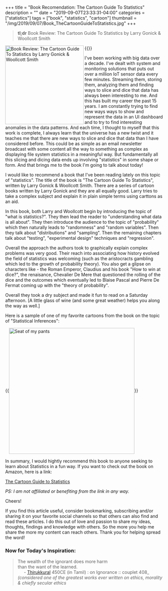 +++
title = "Book Recomendation: The Cartoon Guide To Statistics"
description = ""
date = "2019-09-07T23:33:31-04:00"
categories = ["statistics"]
tags = ["book", "statistics", "cartoon"]
thumbnail = "/img/2019/09/07/Book_TheCartoonGuideToStatistics.jpg"
+++

> **tl;dr** Book Review: The Cartoon Guide To Statistics by Larry Gonick & Woollcott Smith

{{<img src="/img/2019/09/07/Book_TheCartoonGuideToStatistics.jpg" alt="Book Review: The Cartoon Guide To Statistics by Larry Gonick & Woollcott Smith" width="250" align="left" class="imgframe">}}

I've been working with big data over a decade. I've dealt with system and monitoring solutions that puts out over a million IoT sensor data every few minutes. Streaming them, storing them, analyzing them and finding ways to slice and dice that data has always been interesting to me. And this has built my career the past 15 years. I am constantly trying to find new ways ways to show and represent the data in an UI dashboard and to try to find interesting anomalies in the data patterns. And each time, I thought to myself that this work is complete, I always learn that the universe has a new twist and it teaches me that there are new ways to slice and dice that data than I have considered before. This could be as simple as an email newsletter broadcast with some content all the way to something as complex as displaying file system statistics in a meaningful way. But fundamentally all this slicing and dicing data ends up involving "statistics" in some shape or form. And that brings me to the book I'm going to talk about today!

I would like to recommend a book that I've been reading lately on this topic of "statistics". The title of the book is "The Cartoon Guide To Statistics", written by Larry Gonick & Woollcott Smith. There are a series of cartoon books written by Larry Gonick and they are all equally good. Larry tries to take a complex subject and explain it in plain simple terms using carttons as an aid. 

In this book, both Larry and Woollcott begin by introducing the topic of "what is statistics?". They then lead the reader to "understanding what data is all about". They then introduce the audience to the topic of "probability" which then naturally leads to "randomness" and "random variables". Then they talk about "distributions" and "sampling". Then the remaining chapters talk about "testing", "experimental design" techniques and "regression".

Overall the approach the authors took to graphically explain complex problems was very good. Their reach into associating how history evolved the field of statistics was welcoming (such as the aristocracts gambling which led to the growth of probability theory). You also get a glipse on characters like - the Roman Emperor, Claudius and his book "How to win at dice?", the renaisance, Chevalier De Mere that questioned the rolling of the dice and the outcomes which eventually led to Blaise Pascal and Pierre De Fermat coming up with the "theory of probability".

Overall they took a dry subject and made it fun to read on a Saturday afternoon. [A little glass of wine (and some great weather) helps you along the way as well.]

Here is a sample of one of my favorite cartoons from the book on the topic of "Statistical Inferences":

{{<img src="/img/2019/09/07/SeatOfMyPants.jpg" alt="Seat of my pants" width="400" align="center" class="imgframe">}}

In summary, I would hightly recommend this book to anyone seeking to learn about Statistics in a fun way. If you want to check out the book on Amazon, here is a link:

<a href="https://www.amazon.com/dp/0062731025/ref=cm_sw_em_r_mt_dp_U_8liDDb3KG62MY" target="_blank" alt="The Cartoon Guide to Statistics">The Cartoon Guide to Statistics</a>

_PS: I am not affiliated or benefiting from the link in any way._

Cheers!

If you find this article useful, consider bookmarking, subscribing and/or sharing it on your favorite social channels so that others can also find and read these articles. I do this out of love and passion to share my ideas, thoughts, findings and knowledge with others. So the more you help me share the more my content can reach others. Thank you for helping spread the word!

### Now for Today's Inspiration:

> The wealth of the ignorant does more harm<br>
> than the want of the learned.<br>
> &nbsp;&nbsp;&nbsp;&nbsp;&nbsp;- <a href="https://www.himalayanacademy.com/view/tirukural" target="_blank" alt="Thirukkural">Thirukkural</a> 450CE (in Tamil) : on Ignorance :: couplet 408_<br>
> _(considered one of the greatest works ever written on ethics, morality & chiefly secular ethics_<br>



